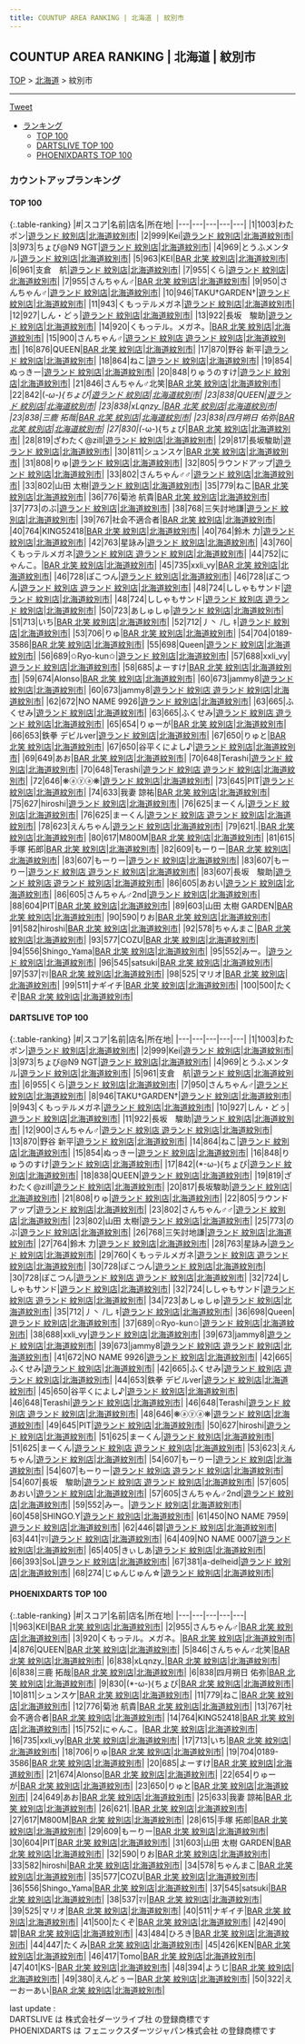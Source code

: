 ```yaml
---
title: COUNTUP AREA RANKING | 北海道 | 紋別市
---
```

## COUNTUP AREA RANKING | 北海道 | 紋別市

[TOP](/darts/rank/) > [北海道](/darts/rank/北海道/) > 紋別市

___

<a href="https://twitter.com/share?ref_src=twsrc%5Etfw" data-text="COUNTUP AREA RANKING | 北海道紋別市" class="twitter-share-button" data-hashtags="DARTSLIVE,PHOENIXDARTS,darts,ダーツ" data-show-count="false">Tweet</a>

* [ランキング](#カウントアップランキング)
    * [TOP 100](#top-100)
    * [DARTSLIVE TOP 100](#dartslive-top-100)
    * [PHOENIXDARTS TOP 100](#phoenixdarts-top-100)

### カウントアップランキング

#### TOP 100



{:.table-ranking}
|#|スコア|名前|店名|所在地|
|---|---|---|---|---|
|1|1003|<span class="rank-name-dl">わたポン</span>|<a href="https://search.dartslive.com/jp/shop/92d159ed4fcef01a0d9b047a20a7ba1e">遊ランド 紋別店</a>|<a href="/darts/rank/北海道/紋別市">北海道紋別市</a>|
|2|999|<span class="rank-name-dl">Kei</span>|<a href="https://search.dartslive.com/jp/shop/92d159ed4fcef01a0d9b047a20a7ba1e">遊ランド 紋別店</a>|<a href="/darts/rank/北海道/紋別市">北海道紋別市</a>|
|3|973|<span class="rank-name-dl">ちょび@N9 NGT</span>|<a href="https://search.dartslive.com/jp/shop/92d159ed4fcef01a0d9b047a20a7ba1e">遊ランド 紋別店</a>|<a href="/darts/rank/北海道/紋別市">北海道紋別市</a>|
|4|969|<span class="rank-name-dl">とうふメンタル</span>|<a href="https://search.dartslive.com/jp/shop/92d159ed4fcef01a0d9b047a20a7ba1e">遊ランド 紋別店</a>|<a href="/darts/rank/北海道/紋別市">北海道紋別市</a>|
|5|963|<span class="rank-name-pd">KEI</span>|<a href="https://vs.phoenixdarts.com/jp/shop/shopDetailInfo/s_89933?s_seq=89933">BAR 北笑 紋別店</a>|<a href="/darts/rank/北海道/紋別市">北海道紋別市</a>|
|6|961|<span class="rank-name-dl">支倉　航</span>|<a href="https://search.dartslive.com/jp/shop/92d159ed4fcef01a0d9b047a20a7ba1e">遊ランド 紋別店</a>|<a href="/darts/rank/北海道/紋別市">北海道紋別市</a>|
|7|955|<span class="rank-name-dl">くら</span>|<a href="https://search.dartslive.com/jp/shop/92d159ed4fcef01a0d9b047a20a7ba1e">遊ランド 紋別店</a>|<a href="/darts/rank/北海道/紋別市">北海道紋別市</a>|
|7|955|<span class="rank-name-pd">さんちゃん♂</span>|<a href="https://vs.phoenixdarts.com/jp/shop/shopDetailInfo/s_89933?s_seq=89933">BAR 北笑 紋別店</a>|<a href="/darts/rank/北海道/紋別市">北海道紋別市</a>|
|9|950|<span class="rank-name-dl">さんちゃん♂</span>|<a href="https://search.dartslive.com/jp/shop/92d159ed4fcef01a0d9b047a20a7ba1e">遊ランド 紋別店</a>|<a href="/darts/rank/北海道/紋別市">北海道紋別市</a>|
|10|946|<span class="rank-name-dl">TAKU†GARDEN†</span>|<a href="https://search.dartslive.com/jp/shop/92d159ed4fcef01a0d9b047a20a7ba1e">遊ランド 紋別店</a>|<a href="/darts/rank/北海道/紋別市">北海道紋別市</a>|
|11|943|<span class="rank-name-dl">くもっテルメガネ</span>|<a href="https://search.dartslive.com/jp/shop/92d159ed4fcef01a0d9b047a20a7ba1e">遊ランド 紋別店</a>|<a href="/darts/rank/北海道/紋別市">北海道紋別市</a>|
|12|927|<span class="rank-name-dl">しん・どぅ</span>|<a href="https://search.dartslive.com/jp/shop/92d159ed4fcef01a0d9b047a20a7ba1e">遊ランド 紋別店</a>|<a href="/darts/rank/北海道/紋別市">北海道紋別市</a>|
|13|922|<span class="rank-name-dl">長坂　駿助</span>|<a href="https://search.dartslive.com/jp/shop/92d159ed4fcef01a0d9b047a20a7ba1e">遊ランド 紋別店</a>|<a href="/darts/rank/北海道/紋別市">北海道紋別市</a>|
|14|920|<span class="rank-name-pd">くもっテル。メガネ。</span>|<a href="https://vs.phoenixdarts.com/jp/shop/shopDetailInfo/s_89933?s_seq=89933">BAR 北笑 紋別店</a>|<a href="/darts/rank/北海道/紋別市">北海道紋別市</a>|
|15|900|<span class="rank-name-dl">さんちゃん♂</span>|<a href="https://search.dartslive.com/jp/shop/92d159ed4fcef01a0d9b047a20a7ba1e">遊ランド 紋別店 遊ランド 紋別店</a>|<a href="/darts/rank/北海道/紋別市">北海道紋別市</a>|
|16|876|<span class="rank-name-pd">QUEEN</span>|<a href="https://vs.phoenixdarts.com/jp/shop/shopDetailInfo/s_89933?s_seq=89933">BAR 北笑 紋別店</a>|<a href="/darts/rank/北海道/紋別市">北海道紋別市</a>|
|17|870|<span class="rank-name-dl">野谷 新平</span>|<a href="https://search.dartslive.com/jp/shop/92d159ed4fcef01a0d9b047a20a7ba1e">遊ランド 紋別店</a>|<a href="/darts/rank/北海道/紋別市">北海道紋別市</a>|
|18|864|<span class="rank-name-dl">ねこ</span>|<a href="https://search.dartslive.com/jp/shop/92d159ed4fcef01a0d9b047a20a7ba1e">遊ランド 紋別店</a>|<a href="/darts/rank/北海道/紋別市">北海道紋別市</a>|
|19|854|<span class="rank-name-dl">ぬっきー</span>|<a href="https://search.dartslive.com/jp/shop/92d159ed4fcef01a0d9b047a20a7ba1e">遊ランド 紋別店</a>|<a href="/darts/rank/北海道/紋別市">北海道紋別市</a>|
|20|848|<span class="rank-name-dl">りゅうのすけ</span>|<a href="https://search.dartslive.com/jp/shop/92d159ed4fcef01a0d9b047a20a7ba1e">遊ランド 紋別店</a>|<a href="/darts/rank/北海道/紋別市">北海道紋別市</a>|
|21|846|<span class="rank-name-pd">さんちゃん♂北笑</span>|<a href="https://vs.phoenixdarts.com/jp/shop/shopDetailInfo/s_89933?s_seq=89933">BAR 北笑 紋別店</a>|<a href="/darts/rank/北海道/紋別市">北海道紋別市</a>|
|22|842|<span class="rank-name-dl">(*-ω-){ちょび</span>|<a href="https://search.dartslive.com/jp/shop/92d159ed4fcef01a0d9b047a20a7ba1e">遊ランド 紋別店</a>|<a href="/darts/rank/北海道/紋別市">北海道紋別市</a>|
|23|838|<span class="rank-name-dl">QUEEN</span>|<a href="https://search.dartslive.com/jp/shop/92d159ed4fcef01a0d9b047a20a7ba1e">遊ランド 紋別店</a>|<a href="/darts/rank/北海道/紋別市">北海道紋別市</a>|
|23|838|<span class="rank-name-pd">xLqnzy_</span>|<a href="https://vs.phoenixdarts.com/jp/shop/shopDetailInfo/s_89933?s_seq=89933">BAR 北笑 紋別店</a>|<a href="/darts/rank/北海道/紋別市">北海道紋別市</a>|
|23|838|<span class="rank-name-pd"><span class="pro-icon-pd"></span>三鹿 拓哉</span>|<a href="https://vs.phoenixdarts.com/jp/shop/shopDetailInfo/s_89933?s_seq=89933">BAR 北笑 紋別店</a>|<a href="/darts/rank/北海道/紋別市">北海道紋別市</a>|
|23|838|<span class="rank-name-pd">四月朔日 佑弥</span>|<a href="https://vs.phoenixdarts.com/jp/shop/shopDetailInfo/s_89933?s_seq=89933">BAR 北笑 紋別店</a>|<a href="/darts/rank/北海道/紋別市">北海道紋別市</a>|
|27|830|<span class="rank-name-pd">(*-ω-){ちょび</span>|<a href="https://vs.phoenixdarts.com/jp/shop/shopDetailInfo/s_89933?s_seq=89933">BAR 北笑 紋別店</a>|<a href="/darts/rank/北海道/紋別市">北海道紋別市</a>|
|28|819|<span class="rank-name-dl">ざわたく@zill</span>|<a href="https://search.dartslive.com/jp/shop/92d159ed4fcef01a0d9b047a20a7ba1e">遊ランド 紋別店</a>|<a href="/darts/rank/北海道/紋別市">北海道紋別市</a>|
|29|817|<span class="rank-name-dl">長坂駿助</span>|<a href="https://search.dartslive.com/jp/shop/92d159ed4fcef01a0d9b047a20a7ba1e">遊ランド 紋別店</a>|<a href="/darts/rank/北海道/紋別市">北海道紋別市</a>|
|30|811|<span class="rank-name-pd">シュンスケ</span>|<a href="https://vs.phoenixdarts.com/jp/shop/shopDetailInfo/s_89933?s_seq=89933">BAR 北笑 紋別店</a>|<a href="/darts/rank/北海道/紋別市">北海道紋別市</a>|
|31|808|<span class="rank-name-dl">りゅ</span>|<a href="https://search.dartslive.com/jp/shop/92d159ed4fcef01a0d9b047a20a7ba1e">遊ランド 紋別店</a>|<a href="/darts/rank/北海道/紋別市">北海道紋別市</a>|
|32|805|<span class="rank-name-dl">ラウンドアップ</span>|<a href="https://search.dartslive.com/jp/shop/92d159ed4fcef01a0d9b047a20a7ba1e">遊ランド 紋別店</a>|<a href="/darts/rank/北海道/紋別市">北海道紋別市</a>|
|33|802|<span class="rank-name-dl">さんちゃん♂♂</span>|<a href="https://search.dartslive.com/jp/shop/92d159ed4fcef01a0d9b047a20a7ba1e">遊ランド 紋別店</a>|<a href="/darts/rank/北海道/紋別市">北海道紋別市</a>|
|33|802|<span class="rank-name-dl">山田 太樹</span>|<a href="https://search.dartslive.com/jp/shop/92d159ed4fcef01a0d9b047a20a7ba1e">遊ランド 紋別店</a>|<a href="/darts/rank/北海道/紋別市">北海道紋別市</a>|
|35|779|<span class="rank-name-pd">ねこ</span>|<a href="https://vs.phoenixdarts.com/jp/shop/shopDetailInfo/s_89933?s_seq=89933">BAR 北笑 紋別店</a>|<a href="/darts/rank/北海道/紋別市">北海道紋別市</a>|
|36|776|<span class="rank-name-pd">菊池 航貴</span>|<a href="https://vs.phoenixdarts.com/jp/shop/shopDetailInfo/s_89933?s_seq=89933">BAR 北笑 紋別店</a>|<a href="/darts/rank/北海道/紋別市">北海道紋別市</a>|
|37|773|<span class="rank-name-dl">のぶ</span>|<a href="https://search.dartslive.com/jp/shop/92d159ed4fcef01a0d9b047a20a7ba1e">遊ランド 紋別店</a>|<a href="/darts/rank/北海道/紋別市">北海道紋別市</a>|
|38|768|<span class="rank-name-dl">三矢討地謙</span>|<a href="https://search.dartslive.com/jp/shop/92d159ed4fcef01a0d9b047a20a7ba1e">遊ランド 紋別店</a>|<a href="/darts/rank/北海道/紋別市">北海道紋別市</a>|
|39|767|<span class="rank-name-pd">社会不適合者</span>|<a href="https://vs.phoenixdarts.com/jp/shop/shopDetailInfo/s_89933?s_seq=89933">BAR 北笑 紋別店</a>|<a href="/darts/rank/北海道/紋別市">北海道紋別市</a>|
|40|764|<span class="rank-name-pd">KING52418</span>|<a href="https://vs.phoenixdarts.com/jp/shop/shopDetailInfo/s_89933?s_seq=89933">BAR 北笑 紋別店</a>|<a href="/darts/rank/北海道/紋別市">北海道紋別市</a>|
|40|764|<span class="rank-name-dl">鈴木 力</span>|<a href="https://search.dartslive.com/jp/shop/92d159ed4fcef01a0d9b047a20a7ba1e">遊ランド 紋別店</a>|<a href="/darts/rank/北海道/紋別市">北海道紋別市</a>|
|42|763|<span class="rank-name-dl">星詠み</span>|<a href="https://search.dartslive.com/jp/shop/92d159ed4fcef01a0d9b047a20a7ba1e">遊ランド 紋別店</a>|<a href="/darts/rank/北海道/紋別市">北海道紋別市</a>|
|43|760|<span class="rank-name-dl">くもっテルメガネ</span>|<a href="https://search.dartslive.com/jp/shop/92d159ed4fcef01a0d9b047a20a7ba1e">遊ランド 紋別店 遊ランド 紋別店</a>|<a href="/darts/rank/北海道/紋別市">北海道紋別市</a>|
|44|752|<span class="rank-name-pd">にゃんこ。</span>|<a href="https://vs.phoenixdarts.com/jp/shop/shopDetailInfo/s_89933?s_seq=89933">BAR 北笑 紋別店</a>|<a href="/darts/rank/北海道/紋別市">北海道紋別市</a>|
|45|735|<span class="rank-name-pd">xxli_vy</span>|<a href="https://vs.phoenixdarts.com/jp/shop/shopDetailInfo/s_89933?s_seq=89933">BAR 北笑 紋別店</a>|<a href="/darts/rank/北海道/紋別市">北海道紋別市</a>|
|46|728|<span class="rank-name-dl">ぽこつん</span>|<a href="https://search.dartslive.com/jp/shop/92d159ed4fcef01a0d9b047a20a7ba1e">遊ランド 紋別店</a>|<a href="/darts/rank/北海道/紋別市">北海道紋別市</a>|
|46|728|<span class="rank-name-dl">ぽこつん</span>|<a href="https://search.dartslive.com/jp/shop/92d159ed4fcef01a0d9b047a20a7ba1e">遊ランド 紋別店 遊ランド 紋別店</a>|<a href="/darts/rank/北海道/紋別市">北海道紋別市</a>|
|48|724|<span class="rank-name-dl">ししゃもサンド</span>|<a href="https://search.dartslive.com/jp/shop/92d159ed4fcef01a0d9b047a20a7ba1e">遊ランド 紋別店</a>|<a href="/darts/rank/北海道/紋別市">北海道紋別市</a>|
|48|724|<span class="rank-name-dl">ししゃもサンド</span>|<a href="https://search.dartslive.com/jp/shop/92d159ed4fcef01a0d9b047a20a7ba1e">遊ランド 紋別店 遊ランド 紋別店</a>|<a href="/darts/rank/北海道/紋別市">北海道紋別市</a>|
|50|723|<span class="rank-name-dl">あしゅしゅ</span>|<a href="https://search.dartslive.com/jp/shop/92d159ed4fcef01a0d9b047a20a7ba1e">遊ランド 紋別店</a>|<a href="/darts/rank/北海道/紋別市">北海道紋別市</a>|
|51|713|<span class="rank-name-pd">いち</span>|<a href="https://vs.phoenixdarts.com/jp/shop/shopDetailInfo/s_89933?s_seq=89933">BAR 北笑 紋別店</a>|<a href="/darts/rank/北海道/紋別市">北海道紋別市</a>|
|52|712|<span class="rank-name-dl">丿丶 /乚 ｷ</span>|<a href="https://search.dartslive.com/jp/shop/92d159ed4fcef01a0d9b047a20a7ba1e">遊ランド 紋別店</a>|<a href="/darts/rank/北海道/紋別市">北海道紋別市</a>|
|53|706|<span class="rank-name-pd">りゅ</span>|<a href="https://vs.phoenixdarts.com/jp/shop/shopDetailInfo/s_89933?s_seq=89933">BAR 北笑 紋別店</a>|<a href="/darts/rank/北海道/紋別市">北海道紋別市</a>|
|54|704|<span class="rank-name-pd">0189-3586</span>|<a href="https://vs.phoenixdarts.com/jp/shop/shopDetailInfo/s_89933?s_seq=89933">BAR 北笑 紋別店</a>|<a href="/darts/rank/北海道/紋別市">北海道紋別市</a>|
|55|698|<span class="rank-name-dl">Queen</span>|<a href="https://search.dartslive.com/jp/shop/92d159ed4fcef01a0d9b047a20a7ba1e">遊ランド 紋別店</a>|<a href="/darts/rank/北海道/紋別市">北海道紋別市</a>|
|56|689|<span class="rank-name-dl">✩Ryo-kun✩</span>|<a href="https://search.dartslive.com/jp/shop/92d159ed4fcef01a0d9b047a20a7ba1e">遊ランド 紋別店</a>|<a href="/darts/rank/北海道/紋別市">北海道紋別市</a>|
|57|688|<span class="rank-name-dl">xxli_vy</span>|<a href="https://search.dartslive.com/jp/shop/92d159ed4fcef01a0d9b047a20a7ba1e">遊ランド 紋別店</a>|<a href="/darts/rank/北海道/紋別市">北海道紋別市</a>|
|58|685|<span class="rank-name-pd">よーすけ</span>|<a href="https://vs.phoenixdarts.com/jp/shop/shopDetailInfo/s_89933?s_seq=89933">BAR 北笑 紋別店</a>|<a href="/darts/rank/北海道/紋別市">北海道紋別市</a>|
|59|674|<span class="rank-name-pd">Alonso</span>|<a href="https://vs.phoenixdarts.com/jp/shop/shopDetailInfo/s_89933?s_seq=89933">BAR 北笑 紋別店</a>|<a href="/darts/rank/北海道/紋別市">北海道紋別市</a>|
|60|673|<span class="rank-name-dl">jammy8</span>|<a href="https://search.dartslive.com/jp/shop/92d159ed4fcef01a0d9b047a20a7ba1e">遊ランド 紋別店</a>|<a href="/darts/rank/北海道/紋別市">北海道紋別市</a>|
|60|673|<span class="rank-name-dl">jammy8</span>|<a href="https://search.dartslive.com/jp/shop/92d159ed4fcef01a0d9b047a20a7ba1e">遊ランド 紋別店 遊ランド 紋別店</a>|<a href="/darts/rank/北海道/紋別市">北海道紋別市</a>|
|62|672|<span class="rank-name-dl">NO NAME 9926</span>|<a href="https://search.dartslive.com/jp/shop/92d159ed4fcef01a0d9b047a20a7ba1e">遊ランド 紋別店</a>|<a href="/darts/rank/北海道/紋別市">北海道紋別市</a>|
|63|665|<span class="rank-name-dl">ふくせみ</span>|<a href="https://search.dartslive.com/jp/shop/92d159ed4fcef01a0d9b047a20a7ba1e">遊ランド 紋別店</a>|<a href="/darts/rank/北海道/紋別市">北海道紋別市</a>|
|63|665|<span class="rank-name-dl">ふくせみ</span>|<a href="https://search.dartslive.com/jp/shop/92d159ed4fcef01a0d9b047a20a7ba1e">遊ランド 紋別店 遊ランド 紋別店</a>|<a href="/darts/rank/北海道/紋別市">北海道紋別市</a>|
|65|654|<span class="rank-name-pd">りゅーが</span>|<a href="https://vs.phoenixdarts.com/jp/shop/shopDetailInfo/s_89933?s_seq=89933">BAR 北笑 紋別店</a>|<a href="/darts/rank/北海道/紋別市">北海道紋別市</a>|
|66|653|<span class="rank-name-dl">鉄拳 デビルver</span>|<a href="https://search.dartslive.com/jp/shop/92d159ed4fcef01a0d9b047a20a7ba1e">遊ランド 紋別店</a>|<a href="/darts/rank/北海道/紋別市">北海道紋別市</a>|
|67|650|<span class="rank-name-pd">りゅと</span>|<a href="https://vs.phoenixdarts.com/jp/shop/shopDetailInfo/s_89933?s_seq=89933">BAR 北笑 紋別店</a>|<a href="/darts/rank/北海道/紋別市">北海道紋別市</a>|
|67|650|<span class="rank-name-dl">谷平くによし♪</span>|<a href="https://search.dartslive.com/jp/shop/92d159ed4fcef01a0d9b047a20a7ba1e">遊ランド 紋別店</a>|<a href="/darts/rank/北海道/紋別市">北海道紋別市</a>|
|69|649|<span class="rank-name-pd">あお</span>|<a href="https://vs.phoenixdarts.com/jp/shop/shopDetailInfo/s_89933?s_seq=89933">BAR 北笑 紋別店</a>|<a href="/darts/rank/北海道/紋別市">北海道紋別市</a>|
|70|648|<span class="rank-name-dl">Terashi</span>|<a href="https://search.dartslive.com/jp/shop/92d159ed4fcef01a0d9b047a20a7ba1e">遊ランド 紋別店</a>|<a href="/darts/rank/北海道/紋別市">北海道紋別市</a>|
|70|648|<span class="rank-name-dl">Terashi</span>|<a href="https://search.dartslive.com/jp/shop/92d159ed4fcef01a0d9b047a20a7ba1e">遊ランド 紋別店 遊ランド 紋別店</a>|<a href="/darts/rank/北海道/紋別市">北海道紋別市</a>|
|72|646|<span class="rank-name-dl">❋ⓐⓨⓐ❋</span>|<a href="https://search.dartslive.com/jp/shop/92d159ed4fcef01a0d9b047a20a7ba1e">遊ランド 紋別店</a>|<a href="/darts/rank/北海道/紋別市">北海道紋別市</a>|
|73|645|<span class="rank-name-dl">PIT</span>|<a href="https://search.dartslive.com/jp/shop/92d159ed4fcef01a0d9b047a20a7ba1e">遊ランド 紋別店</a>|<a href="/darts/rank/北海道/紋別市">北海道紋別市</a>|
|74|633|<span class="rank-name-pd">我妻 諒祐</span>|<a href="https://vs.phoenixdarts.com/jp/shop/shopDetailInfo/s_89933?s_seq=89933">BAR 北笑 紋別店</a>|<a href="/darts/rank/北海道/紋別市">北海道紋別市</a>|
|75|627|<span class="rank-name-dl">hiroshi</span>|<a href="https://search.dartslive.com/jp/shop/92d159ed4fcef01a0d9b047a20a7ba1e">遊ランド 紋別店</a>|<a href="/darts/rank/北海道/紋別市">北海道紋別市</a>|
|76|625|<span class="rank-name-dl">まーくん</span>|<a href="https://search.dartslive.com/jp/shop/92d159ed4fcef01a0d9b047a20a7ba1e">遊ランド 紋別店</a>|<a href="/darts/rank/北海道/紋別市">北海道紋別市</a>|
|76|625|<span class="rank-name-dl">まーくん</span>|<a href="https://search.dartslive.com/jp/shop/92d159ed4fcef01a0d9b047a20a7ba1e">遊ランド 紋別店 遊ランド 紋別店</a>|<a href="/darts/rank/北海道/紋別市">北海道紋別市</a>|
|78|623|<span class="rank-name-dl">えんちゃん</span>|<a href="https://search.dartslive.com/jp/shop/92d159ed4fcef01a0d9b047a20a7ba1e">遊ランド 紋別店</a>|<a href="/darts/rank/北海道/紋別市">北海道紋別市</a>|
|79|621|<span class="rank-name-pd">.</span>|<a href="https://vs.phoenixdarts.com/jp/shop/shopDetailInfo/s_89933?s_seq=89933">BAR 北笑 紋別店</a>|<a href="/darts/rank/北海道/紋別市">北海道紋別市</a>|
|80|617|<span class="rank-name-pd">M800M</span>|<a href="https://vs.phoenixdarts.com/jp/shop/shopDetailInfo/s_89933?s_seq=89933">BAR 北笑 紋別店</a>|<a href="/darts/rank/北海道/紋別市">北海道紋別市</a>|
|81|615|<span class="rank-name-pd">手塚 拓郎</span>|<a href="https://vs.phoenixdarts.com/jp/shop/shopDetailInfo/s_89933?s_seq=89933">BAR 北笑 紋別店</a>|<a href="/darts/rank/北海道/紋別市">北海道紋別市</a>|
|82|609|<span class="rank-name-pd">もーりー</span>|<a href="https://vs.phoenixdarts.com/jp/shop/shopDetailInfo/s_89933?s_seq=89933">BAR 北笑 紋別店</a>|<a href="/darts/rank/北海道/紋別市">北海道紋別市</a>|
|83|607|<span class="rank-name-dl">もーりー</span>|<a href="https://search.dartslive.com/jp/shop/92d159ed4fcef01a0d9b047a20a7ba1e">遊ランド 紋別店</a>|<a href="/darts/rank/北海道/紋別市">北海道紋別市</a>|
|83|607|<span class="rank-name-dl">もーりー</span>|<a href="https://search.dartslive.com/jp/shop/92d159ed4fcef01a0d9b047a20a7ba1e">遊ランド 紋別店 遊ランド 紋別店</a>|<a href="/darts/rank/北海道/紋別市">北海道紋別市</a>|
|83|607|<span class="rank-name-dl">長坂　駿助</span>|<a href="https://search.dartslive.com/jp/shop/92d159ed4fcef01a0d9b047a20a7ba1e">遊ランド 紋別店 遊ランド 紋別店</a>|<a href="/darts/rank/北海道/紋別市">北海道紋別市</a>|
|86|605|<span class="rank-name-dl">あおい</span>|<a href="https://search.dartslive.com/jp/shop/92d159ed4fcef01a0d9b047a20a7ba1e">遊ランド 紋別店</a>|<a href="/darts/rank/北海道/紋別市">北海道紋別市</a>|
|86|605|<span class="rank-name-dl">さんちゃん♂2nd</span>|<a href="https://search.dartslive.com/jp/shop/92d159ed4fcef01a0d9b047a20a7ba1e">遊ランド 紋別店</a>|<a href="/darts/rank/北海道/紋別市">北海道紋別市</a>|
|88|604|<span class="rank-name-pd">PIT</span>|<a href="https://vs.phoenixdarts.com/jp/shop/shopDetailInfo/s_89933?s_seq=89933">BAR 北笑 紋別店</a>|<a href="/darts/rank/北海道/紋別市">北海道紋別市</a>|
|89|603|<span class="rank-name-pd">山田 太樹 GARDEN</span>|<a href="https://vs.phoenixdarts.com/jp/shop/shopDetailInfo/s_89933?s_seq=89933">BAR 北笑 紋別店</a>|<a href="/darts/rank/北海道/紋別市">北海道紋別市</a>|
|90|590|<span class="rank-name-pd">りお</span>|<a href="https://vs.phoenixdarts.com/jp/shop/shopDetailInfo/s_89933?s_seq=89933">BAR 北笑 紋別店</a>|<a href="/darts/rank/北海道/紋別市">北海道紋別市</a>|
|91|582|<span class="rank-name-pd">hiroshi</span>|<a href="https://vs.phoenixdarts.com/jp/shop/shopDetailInfo/s_89933?s_seq=89933">BAR 北笑 紋別店</a>|<a href="/darts/rank/北海道/紋別市">北海道紋別市</a>|
|92|578|<span class="rank-name-pd">ちゃんまこ</span>|<a href="https://vs.phoenixdarts.com/jp/shop/shopDetailInfo/s_89933?s_seq=89933">BAR 北笑 紋別店</a>|<a href="/darts/rank/北海道/紋別市">北海道紋別市</a>|
|93|577|<span class="rank-name-pd">COZU</span>|<a href="https://vs.phoenixdarts.com/jp/shop/shopDetailInfo/s_89933?s_seq=89933">BAR 北笑 紋別店</a>|<a href="/darts/rank/北海道/紋別市">北海道紋別市</a>|
|94|556|<span class="rank-name-pd">Shingo_Yama</span>|<a href="https://vs.phoenixdarts.com/jp/shop/shopDetailInfo/s_89933?s_seq=89933">BAR 北笑 紋別店</a>|<a href="/darts/rank/北海道/紋別市">北海道紋別市</a>|
|95|552|<span class="rank-name-dl">みー。</span>|<a href="https://search.dartslive.com/jp/shop/92d159ed4fcef01a0d9b047a20a7ba1e">遊ランド 紋別店</a>|<a href="/darts/rank/北海道/紋別市">北海道紋別市</a>|
|96|545|<span class="rank-name-pd">satsuki</span>|<a href="https://vs.phoenixdarts.com/jp/shop/shopDetailInfo/s_89933?s_seq=89933">BAR 北笑 紋別店</a>|<a href="/darts/rank/北海道/紋別市">北海道紋別市</a>|
|97|537|<span class="rank-name-pd">ﾏﾘ</span>|<a href="https://vs.phoenixdarts.com/jp/shop/shopDetailInfo/s_89933?s_seq=89933">BAR 北笑 紋別店</a>|<a href="/darts/rank/北海道/紋別市">北海道紋別市</a>|
|98|525|<span class="rank-name-pd">マリオ</span>|<a href="https://vs.phoenixdarts.com/jp/shop/shopDetailInfo/s_89933?s_seq=89933">BAR 北笑 紋別店</a>|<a href="/darts/rank/北海道/紋別市">北海道紋別市</a>|
|99|511|<span class="rank-name-pd">ナギイチ</span>|<a href="https://vs.phoenixdarts.com/jp/shop/shopDetailInfo/s_89933?s_seq=89933">BAR 北笑 紋別店</a>|<a href="/darts/rank/北海道/紋別市">北海道紋別市</a>|
|100|500|<span class="rank-name-pd">たくぞ</span>|<a href="https://vs.phoenixdarts.com/jp/shop/shopDetailInfo/s_89933?s_seq=89933">BAR 北笑 紋別店</a>|<a href="/darts/rank/北海道/紋別市">北海道紋別市</a>|


#### DARTSLIVE TOP 100



{:.table-ranking}
|#|スコア|名前|店名|所在地|
|---|---|---|---|---|
|1|1003|<span class="rank-name-dl">わたポン</span>|<a href="https://search.dartslive.com/jp/shop/92d159ed4fcef01a0d9b047a20a7ba1e">遊ランド 紋別店</a>|<a href="/darts/rank/北海道/紋別市">北海道紋別市</a>|
|2|999|<span class="rank-name-dl">Kei</span>|<a href="https://search.dartslive.com/jp/shop/92d159ed4fcef01a0d9b047a20a7ba1e">遊ランド 紋別店</a>|<a href="/darts/rank/北海道/紋別市">北海道紋別市</a>|
|3|973|<span class="rank-name-dl">ちょび@N9 NGT</span>|<a href="https://search.dartslive.com/jp/shop/92d159ed4fcef01a0d9b047a20a7ba1e">遊ランド 紋別店</a>|<a href="/darts/rank/北海道/紋別市">北海道紋別市</a>|
|4|969|<span class="rank-name-dl">とうふメンタル</span>|<a href="https://search.dartslive.com/jp/shop/92d159ed4fcef01a0d9b047a20a7ba1e">遊ランド 紋別店</a>|<a href="/darts/rank/北海道/紋別市">北海道紋別市</a>|
|5|961|<span class="rank-name-dl">支倉　航</span>|<a href="https://search.dartslive.com/jp/shop/92d159ed4fcef01a0d9b047a20a7ba1e">遊ランド 紋別店</a>|<a href="/darts/rank/北海道/紋別市">北海道紋別市</a>|
|6|955|<span class="rank-name-dl">くら</span>|<a href="https://search.dartslive.com/jp/shop/92d159ed4fcef01a0d9b047a20a7ba1e">遊ランド 紋別店</a>|<a href="/darts/rank/北海道/紋別市">北海道紋別市</a>|
|7|950|<span class="rank-name-dl">さんちゃん♂</span>|<a href="https://search.dartslive.com/jp/shop/92d159ed4fcef01a0d9b047a20a7ba1e">遊ランド 紋別店</a>|<a href="/darts/rank/北海道/紋別市">北海道紋別市</a>|
|8|946|<span class="rank-name-dl">TAKU†GARDEN†</span>|<a href="https://search.dartslive.com/jp/shop/92d159ed4fcef01a0d9b047a20a7ba1e">遊ランド 紋別店</a>|<a href="/darts/rank/北海道/紋別市">北海道紋別市</a>|
|9|943|<span class="rank-name-dl">くもっテルメガネ</span>|<a href="https://search.dartslive.com/jp/shop/92d159ed4fcef01a0d9b047a20a7ba1e">遊ランド 紋別店</a>|<a href="/darts/rank/北海道/紋別市">北海道紋別市</a>|
|10|927|<span class="rank-name-dl">しん・どぅ</span>|<a href="https://search.dartslive.com/jp/shop/92d159ed4fcef01a0d9b047a20a7ba1e">遊ランド 紋別店</a>|<a href="/darts/rank/北海道/紋別市">北海道紋別市</a>|
|11|922|<span class="rank-name-dl">長坂　駿助</span>|<a href="https://search.dartslive.com/jp/shop/92d159ed4fcef01a0d9b047a20a7ba1e">遊ランド 紋別店</a>|<a href="/darts/rank/北海道/紋別市">北海道紋別市</a>|
|12|900|<span class="rank-name-dl">さんちゃん♂</span>|<a href="https://search.dartslive.com/jp/shop/92d159ed4fcef01a0d9b047a20a7ba1e">遊ランド 紋別店 遊ランド 紋別店</a>|<a href="/darts/rank/北海道/紋別市">北海道紋別市</a>|
|13|870|<span class="rank-name-dl">野谷 新平</span>|<a href="https://search.dartslive.com/jp/shop/92d159ed4fcef01a0d9b047a20a7ba1e">遊ランド 紋別店</a>|<a href="/darts/rank/北海道/紋別市">北海道紋別市</a>|
|14|864|<span class="rank-name-dl">ねこ</span>|<a href="https://search.dartslive.com/jp/shop/92d159ed4fcef01a0d9b047a20a7ba1e">遊ランド 紋別店</a>|<a href="/darts/rank/北海道/紋別市">北海道紋別市</a>|
|15|854|<span class="rank-name-dl">ぬっきー</span>|<a href="https://search.dartslive.com/jp/shop/92d159ed4fcef01a0d9b047a20a7ba1e">遊ランド 紋別店</a>|<a href="/darts/rank/北海道/紋別市">北海道紋別市</a>|
|16|848|<span class="rank-name-dl">りゅうのすけ</span>|<a href="https://search.dartslive.com/jp/shop/92d159ed4fcef01a0d9b047a20a7ba1e">遊ランド 紋別店</a>|<a href="/darts/rank/北海道/紋別市">北海道紋別市</a>|
|17|842|<span class="rank-name-dl">(*-ω-){ちょび</span>|<a href="https://search.dartslive.com/jp/shop/92d159ed4fcef01a0d9b047a20a7ba1e">遊ランド 紋別店</a>|<a href="/darts/rank/北海道/紋別市">北海道紋別市</a>|
|18|838|<span class="rank-name-dl">QUEEN</span>|<a href="https://search.dartslive.com/jp/shop/92d159ed4fcef01a0d9b047a20a7ba1e">遊ランド 紋別店</a>|<a href="/darts/rank/北海道/紋別市">北海道紋別市</a>|
|19|819|<span class="rank-name-dl">ざわたく@zill</span>|<a href="https://search.dartslive.com/jp/shop/92d159ed4fcef01a0d9b047a20a7ba1e">遊ランド 紋別店</a>|<a href="/darts/rank/北海道/紋別市">北海道紋別市</a>|
|20|817|<span class="rank-name-dl">長坂駿助</span>|<a href="https://search.dartslive.com/jp/shop/92d159ed4fcef01a0d9b047a20a7ba1e">遊ランド 紋別店</a>|<a href="/darts/rank/北海道/紋別市">北海道紋別市</a>|
|21|808|<span class="rank-name-dl">りゅ</span>|<a href="https://search.dartslive.com/jp/shop/92d159ed4fcef01a0d9b047a20a7ba1e">遊ランド 紋別店</a>|<a href="/darts/rank/北海道/紋別市">北海道紋別市</a>|
|22|805|<span class="rank-name-dl">ラウンドアップ</span>|<a href="https://search.dartslive.com/jp/shop/92d159ed4fcef01a0d9b047a20a7ba1e">遊ランド 紋別店</a>|<a href="/darts/rank/北海道/紋別市">北海道紋別市</a>|
|23|802|<span class="rank-name-dl">さんちゃん♂♂</span>|<a href="https://search.dartslive.com/jp/shop/92d159ed4fcef01a0d9b047a20a7ba1e">遊ランド 紋別店</a>|<a href="/darts/rank/北海道/紋別市">北海道紋別市</a>|
|23|802|<span class="rank-name-dl">山田 太樹</span>|<a href="https://search.dartslive.com/jp/shop/92d159ed4fcef01a0d9b047a20a7ba1e">遊ランド 紋別店</a>|<a href="/darts/rank/北海道/紋別市">北海道紋別市</a>|
|25|773|<span class="rank-name-dl">のぶ</span>|<a href="https://search.dartslive.com/jp/shop/92d159ed4fcef01a0d9b047a20a7ba1e">遊ランド 紋別店</a>|<a href="/darts/rank/北海道/紋別市">北海道紋別市</a>|
|26|768|<span class="rank-name-dl">三矢討地謙</span>|<a href="https://search.dartslive.com/jp/shop/92d159ed4fcef01a0d9b047a20a7ba1e">遊ランド 紋別店</a>|<a href="/darts/rank/北海道/紋別市">北海道紋別市</a>|
|27|764|<span class="rank-name-dl">鈴木 力</span>|<a href="https://search.dartslive.com/jp/shop/92d159ed4fcef01a0d9b047a20a7ba1e">遊ランド 紋別店</a>|<a href="/darts/rank/北海道/紋別市">北海道紋別市</a>|
|28|763|<span class="rank-name-dl">星詠み</span>|<a href="https://search.dartslive.com/jp/shop/92d159ed4fcef01a0d9b047a20a7ba1e">遊ランド 紋別店</a>|<a href="/darts/rank/北海道/紋別市">北海道紋別市</a>|
|29|760|<span class="rank-name-dl">くもっテルメガネ</span>|<a href="https://search.dartslive.com/jp/shop/92d159ed4fcef01a0d9b047a20a7ba1e">遊ランド 紋別店 遊ランド 紋別店</a>|<a href="/darts/rank/北海道/紋別市">北海道紋別市</a>|
|30|728|<span class="rank-name-dl">ぽこつん</span>|<a href="https://search.dartslive.com/jp/shop/92d159ed4fcef01a0d9b047a20a7ba1e">遊ランド 紋別店</a>|<a href="/darts/rank/北海道/紋別市">北海道紋別市</a>|
|30|728|<span class="rank-name-dl">ぽこつん</span>|<a href="https://search.dartslive.com/jp/shop/92d159ed4fcef01a0d9b047a20a7ba1e">遊ランド 紋別店 遊ランド 紋別店</a>|<a href="/darts/rank/北海道/紋別市">北海道紋別市</a>|
|32|724|<span class="rank-name-dl">ししゃもサンド</span>|<a href="https://search.dartslive.com/jp/shop/92d159ed4fcef01a0d9b047a20a7ba1e">遊ランド 紋別店</a>|<a href="/darts/rank/北海道/紋別市">北海道紋別市</a>|
|32|724|<span class="rank-name-dl">ししゃもサンド</span>|<a href="https://search.dartslive.com/jp/shop/92d159ed4fcef01a0d9b047a20a7ba1e">遊ランド 紋別店 遊ランド 紋別店</a>|<a href="/darts/rank/北海道/紋別市">北海道紋別市</a>|
|34|723|<span class="rank-name-dl">あしゅしゅ</span>|<a href="https://search.dartslive.com/jp/shop/92d159ed4fcef01a0d9b047a20a7ba1e">遊ランド 紋別店</a>|<a href="/darts/rank/北海道/紋別市">北海道紋別市</a>|
|35|712|<span class="rank-name-dl">丿丶 /乚 ｷ</span>|<a href="https://search.dartslive.com/jp/shop/92d159ed4fcef01a0d9b047a20a7ba1e">遊ランド 紋別店</a>|<a href="/darts/rank/北海道/紋別市">北海道紋別市</a>|
|36|698|<span class="rank-name-dl">Queen</span>|<a href="https://search.dartslive.com/jp/shop/92d159ed4fcef01a0d9b047a20a7ba1e">遊ランド 紋別店</a>|<a href="/darts/rank/北海道/紋別市">北海道紋別市</a>|
|37|689|<span class="rank-name-dl">✩Ryo-kun✩</span>|<a href="https://search.dartslive.com/jp/shop/92d159ed4fcef01a0d9b047a20a7ba1e">遊ランド 紋別店</a>|<a href="/darts/rank/北海道/紋別市">北海道紋別市</a>|
|38|688|<span class="rank-name-dl">xxli_vy</span>|<a href="https://search.dartslive.com/jp/shop/92d159ed4fcef01a0d9b047a20a7ba1e">遊ランド 紋別店</a>|<a href="/darts/rank/北海道/紋別市">北海道紋別市</a>|
|39|673|<span class="rank-name-dl">jammy8</span>|<a href="https://search.dartslive.com/jp/shop/92d159ed4fcef01a0d9b047a20a7ba1e">遊ランド 紋別店</a>|<a href="/darts/rank/北海道/紋別市">北海道紋別市</a>|
|39|673|<span class="rank-name-dl">jammy8</span>|<a href="https://search.dartslive.com/jp/shop/92d159ed4fcef01a0d9b047a20a7ba1e">遊ランド 紋別店 遊ランド 紋別店</a>|<a href="/darts/rank/北海道/紋別市">北海道紋別市</a>|
|41|672|<span class="rank-name-dl">NO NAME 9926</span>|<a href="https://search.dartslive.com/jp/shop/92d159ed4fcef01a0d9b047a20a7ba1e">遊ランド 紋別店</a>|<a href="/darts/rank/北海道/紋別市">北海道紋別市</a>|
|42|665|<span class="rank-name-dl">ふくせみ</span>|<a href="https://search.dartslive.com/jp/shop/92d159ed4fcef01a0d9b047a20a7ba1e">遊ランド 紋別店</a>|<a href="/darts/rank/北海道/紋別市">北海道紋別市</a>|
|42|665|<span class="rank-name-dl">ふくせみ</span>|<a href="https://search.dartslive.com/jp/shop/92d159ed4fcef01a0d9b047a20a7ba1e">遊ランド 紋別店 遊ランド 紋別店</a>|<a href="/darts/rank/北海道/紋別市">北海道紋別市</a>|
|44|653|<span class="rank-name-dl">鉄拳 デビルver</span>|<a href="https://search.dartslive.com/jp/shop/92d159ed4fcef01a0d9b047a20a7ba1e">遊ランド 紋別店</a>|<a href="/darts/rank/北海道/紋別市">北海道紋別市</a>|
|45|650|<span class="rank-name-dl">谷平くによし♪</span>|<a href="https://search.dartslive.com/jp/shop/92d159ed4fcef01a0d9b047a20a7ba1e">遊ランド 紋別店</a>|<a href="/darts/rank/北海道/紋別市">北海道紋別市</a>|
|46|648|<span class="rank-name-dl">Terashi</span>|<a href="https://search.dartslive.com/jp/shop/92d159ed4fcef01a0d9b047a20a7ba1e">遊ランド 紋別店</a>|<a href="/darts/rank/北海道/紋別市">北海道紋別市</a>|
|46|648|<span class="rank-name-dl">Terashi</span>|<a href="https://search.dartslive.com/jp/shop/92d159ed4fcef01a0d9b047a20a7ba1e">遊ランド 紋別店 遊ランド 紋別店</a>|<a href="/darts/rank/北海道/紋別市">北海道紋別市</a>|
|48|646|<span class="rank-name-dl">❋ⓐⓨⓐ❋</span>|<a href="https://search.dartslive.com/jp/shop/92d159ed4fcef01a0d9b047a20a7ba1e">遊ランド 紋別店</a>|<a href="/darts/rank/北海道/紋別市">北海道紋別市</a>|
|49|645|<span class="rank-name-dl">PIT</span>|<a href="https://search.dartslive.com/jp/shop/92d159ed4fcef01a0d9b047a20a7ba1e">遊ランド 紋別店</a>|<a href="/darts/rank/北海道/紋別市">北海道紋別市</a>|
|50|627|<span class="rank-name-dl">hiroshi</span>|<a href="https://search.dartslive.com/jp/shop/92d159ed4fcef01a0d9b047a20a7ba1e">遊ランド 紋別店</a>|<a href="/darts/rank/北海道/紋別市">北海道紋別市</a>|
|51|625|<span class="rank-name-dl">まーくん</span>|<a href="https://search.dartslive.com/jp/shop/92d159ed4fcef01a0d9b047a20a7ba1e">遊ランド 紋別店</a>|<a href="/darts/rank/北海道/紋別市">北海道紋別市</a>|
|51|625|<span class="rank-name-dl">まーくん</span>|<a href="https://search.dartslive.com/jp/shop/92d159ed4fcef01a0d9b047a20a7ba1e">遊ランド 紋別店 遊ランド 紋別店</a>|<a href="/darts/rank/北海道/紋別市">北海道紋別市</a>|
|53|623|<span class="rank-name-dl">えんちゃん</span>|<a href="https://search.dartslive.com/jp/shop/92d159ed4fcef01a0d9b047a20a7ba1e">遊ランド 紋別店</a>|<a href="/darts/rank/北海道/紋別市">北海道紋別市</a>|
|54|607|<span class="rank-name-dl">もーりー</span>|<a href="https://search.dartslive.com/jp/shop/92d159ed4fcef01a0d9b047a20a7ba1e">遊ランド 紋別店</a>|<a href="/darts/rank/北海道/紋別市">北海道紋別市</a>|
|54|607|<span class="rank-name-dl">もーりー</span>|<a href="https://search.dartslive.com/jp/shop/92d159ed4fcef01a0d9b047a20a7ba1e">遊ランド 紋別店 遊ランド 紋別店</a>|<a href="/darts/rank/北海道/紋別市">北海道紋別市</a>|
|54|607|<span class="rank-name-dl">長坂　駿助</span>|<a href="https://search.dartslive.com/jp/shop/92d159ed4fcef01a0d9b047a20a7ba1e">遊ランド 紋別店 遊ランド 紋別店</a>|<a href="/darts/rank/北海道/紋別市">北海道紋別市</a>|
|57|605|<span class="rank-name-dl">あおい</span>|<a href="https://search.dartslive.com/jp/shop/92d159ed4fcef01a0d9b047a20a7ba1e">遊ランド 紋別店</a>|<a href="/darts/rank/北海道/紋別市">北海道紋別市</a>|
|57|605|<span class="rank-name-dl">さんちゃん♂2nd</span>|<a href="https://search.dartslive.com/jp/shop/92d159ed4fcef01a0d9b047a20a7ba1e">遊ランド 紋別店</a>|<a href="/darts/rank/北海道/紋別市">北海道紋別市</a>|
|59|552|<span class="rank-name-dl">みー。</span>|<a href="https://search.dartslive.com/jp/shop/92d159ed4fcef01a0d9b047a20a7ba1e">遊ランド 紋別店</a>|<a href="/darts/rank/北海道/紋別市">北海道紋別市</a>|
|60|458|<span class="rank-name-dl">SHINGO.Y</span>|<a href="https://search.dartslive.com/jp/shop/92d159ed4fcef01a0d9b047a20a7ba1e">遊ランド 紋別店</a>|<a href="/darts/rank/北海道/紋別市">北海道紋別市</a>|
|61|450|<span class="rank-name-dl">NO NAME 7959</span>|<a href="https://search.dartslive.com/jp/shop/92d159ed4fcef01a0d9b047a20a7ba1e">遊ランド 紋別店</a>|<a href="/darts/rank/北海道/紋別市">北海道紋別市</a>|
|62|446|<span class="rank-name-dl">碧</span>|<a href="https://search.dartslive.com/jp/shop/92d159ed4fcef01a0d9b047a20a7ba1e">遊ランド 紋別店</a>|<a href="/darts/rank/北海道/紋別市">北海道紋別市</a>|
|63|441|<span class="rank-name-dl">ﾏﾘ</span>|<a href="https://search.dartslive.com/jp/shop/92d159ed4fcef01a0d9b047a20a7ba1e">遊ランド 紋別店</a>|<a href="/darts/rank/北海道/紋別市">北海道紋別市</a>|
|64|409|<span class="rank-name-dl">NO NAME 0007</span>|<a href="https://search.dartslive.com/jp/shop/92d159ed4fcef01a0d9b047a20a7ba1e">遊ランド 紋別店</a>|<a href="/darts/rank/北海道/紋別市">北海道紋別市</a>|
|65|405|<span class="rank-name-dl">きぃしあ</span>|<a href="https://search.dartslive.com/jp/shop/92d159ed4fcef01a0d9b047a20a7ba1e">遊ランド 紋別店</a>|<a href="/darts/rank/北海道/紋別市">北海道紋別市</a>|
|66|393|<span class="rank-name-dl">SoL</span>|<a href="https://search.dartslive.com/jp/shop/92d159ed4fcef01a0d9b047a20a7ba1e">遊ランド 紋別店</a>|<a href="/darts/rank/北海道/紋別市">北海道紋別市</a>|
|67|381|<span class="rank-name-dl">a-delheid</span>|<a href="https://search.dartslive.com/jp/shop/92d159ed4fcef01a0d9b047a20a7ba1e">遊ランド 紋別店</a>|<a href="/darts/rank/北海道/紋別市">北海道紋別市</a>|
|68|274|<span class="rank-name-dl">じゅんじゅん☆</span>|<a href="https://search.dartslive.com/jp/shop/92d159ed4fcef01a0d9b047a20a7ba1e">遊ランド 紋別店</a>|<a href="/darts/rank/北海道/紋別市">北海道紋別市</a>|


#### PHOENIXDARTS TOP 100



{:.table-ranking}
|#|スコア|名前|店名|所在地|
|---|---|---|---|---|
|1|963|<span class="rank-name-pd">KEI</span>|<a href="https://vs.phoenixdarts.com/jp/shop/shopDetailInfo/s_89933?s_seq=89933">BAR 北笑 紋別店</a>|<a href="/darts/rank/北海道/紋別市">北海道紋別市</a>|
|2|955|<span class="rank-name-pd">さんちゃん♂</span>|<a href="https://vs.phoenixdarts.com/jp/shop/shopDetailInfo/s_89933?s_seq=89933">BAR 北笑 紋別店</a>|<a href="/darts/rank/北海道/紋別市">北海道紋別市</a>|
|3|920|<span class="rank-name-pd">くもっテル。メガネ。</span>|<a href="https://vs.phoenixdarts.com/jp/shop/shopDetailInfo/s_89933?s_seq=89933">BAR 北笑 紋別店</a>|<a href="/darts/rank/北海道/紋別市">北海道紋別市</a>|
|4|876|<span class="rank-name-pd">QUEEN</span>|<a href="https://vs.phoenixdarts.com/jp/shop/shopDetailInfo/s_89933?s_seq=89933">BAR 北笑 紋別店</a>|<a href="/darts/rank/北海道/紋別市">北海道紋別市</a>|
|5|846|<span class="rank-name-pd">さんちゃん♂北笑</span>|<a href="https://vs.phoenixdarts.com/jp/shop/shopDetailInfo/s_89933?s_seq=89933">BAR 北笑 紋別店</a>|<a href="/darts/rank/北海道/紋別市">北海道紋別市</a>|
|6|838|<span class="rank-name-pd">xLqnzy_</span>|<a href="https://vs.phoenixdarts.com/jp/shop/shopDetailInfo/s_89933?s_seq=89933">BAR 北笑 紋別店</a>|<a href="/darts/rank/北海道/紋別市">北海道紋別市</a>|
|6|838|<span class="rank-name-pd"><span class="pro-icon-pd"></span>三鹿 拓哉</span>|<a href="https://vs.phoenixdarts.com/jp/shop/shopDetailInfo/s_89933?s_seq=89933">BAR 北笑 紋別店</a>|<a href="/darts/rank/北海道/紋別市">北海道紋別市</a>|
|6|838|<span class="rank-name-pd">四月朔日 佑弥</span>|<a href="https://vs.phoenixdarts.com/jp/shop/shopDetailInfo/s_89933?s_seq=89933">BAR 北笑 紋別店</a>|<a href="/darts/rank/北海道/紋別市">北海道紋別市</a>|
|9|830|<span class="rank-name-pd">(*-ω-){ちょび</span>|<a href="https://vs.phoenixdarts.com/jp/shop/shopDetailInfo/s_89933?s_seq=89933">BAR 北笑 紋別店</a>|<a href="/darts/rank/北海道/紋別市">北海道紋別市</a>|
|10|811|<span class="rank-name-pd">シュンスケ</span>|<a href="https://vs.phoenixdarts.com/jp/shop/shopDetailInfo/s_89933?s_seq=89933">BAR 北笑 紋別店</a>|<a href="/darts/rank/北海道/紋別市">北海道紋別市</a>|
|11|779|<span class="rank-name-pd">ねこ</span>|<a href="https://vs.phoenixdarts.com/jp/shop/shopDetailInfo/s_89933?s_seq=89933">BAR 北笑 紋別店</a>|<a href="/darts/rank/北海道/紋別市">北海道紋別市</a>|
|12|776|<span class="rank-name-pd">菊池 航貴</span>|<a href="https://vs.phoenixdarts.com/jp/shop/shopDetailInfo/s_89933?s_seq=89933">BAR 北笑 紋別店</a>|<a href="/darts/rank/北海道/紋別市">北海道紋別市</a>|
|13|767|<span class="rank-name-pd">社会不適合者</span>|<a href="https://vs.phoenixdarts.com/jp/shop/shopDetailInfo/s_89933?s_seq=89933">BAR 北笑 紋別店</a>|<a href="/darts/rank/北海道/紋別市">北海道紋別市</a>|
|14|764|<span class="rank-name-pd">KING52418</span>|<a href="https://vs.phoenixdarts.com/jp/shop/shopDetailInfo/s_89933?s_seq=89933">BAR 北笑 紋別店</a>|<a href="/darts/rank/北海道/紋別市">北海道紋別市</a>|
|15|752|<span class="rank-name-pd">にゃんこ。</span>|<a href="https://vs.phoenixdarts.com/jp/shop/shopDetailInfo/s_89933?s_seq=89933">BAR 北笑 紋別店</a>|<a href="/darts/rank/北海道/紋別市">北海道紋別市</a>|
|16|735|<span class="rank-name-pd">xxli_vy</span>|<a href="https://vs.phoenixdarts.com/jp/shop/shopDetailInfo/s_89933?s_seq=89933">BAR 北笑 紋別店</a>|<a href="/darts/rank/北海道/紋別市">北海道紋別市</a>|
|17|713|<span class="rank-name-pd">いち</span>|<a href="https://vs.phoenixdarts.com/jp/shop/shopDetailInfo/s_89933?s_seq=89933">BAR 北笑 紋別店</a>|<a href="/darts/rank/北海道/紋別市">北海道紋別市</a>|
|18|706|<span class="rank-name-pd">りゅ</span>|<a href="https://vs.phoenixdarts.com/jp/shop/shopDetailInfo/s_89933?s_seq=89933">BAR 北笑 紋別店</a>|<a href="/darts/rank/北海道/紋別市">北海道紋別市</a>|
|19|704|<span class="rank-name-pd">0189-3586</span>|<a href="https://vs.phoenixdarts.com/jp/shop/shopDetailInfo/s_89933?s_seq=89933">BAR 北笑 紋別店</a>|<a href="/darts/rank/北海道/紋別市">北海道紋別市</a>|
|20|685|<span class="rank-name-pd">よーすけ</span>|<a href="https://vs.phoenixdarts.com/jp/shop/shopDetailInfo/s_89933?s_seq=89933">BAR 北笑 紋別店</a>|<a href="/darts/rank/北海道/紋別市">北海道紋別市</a>|
|21|674|<span class="rank-name-pd">Alonso</span>|<a href="https://vs.phoenixdarts.com/jp/shop/shopDetailInfo/s_89933?s_seq=89933">BAR 北笑 紋別店</a>|<a href="/darts/rank/北海道/紋別市">北海道紋別市</a>|
|22|654|<span class="rank-name-pd">りゅーが</span>|<a href="https://vs.phoenixdarts.com/jp/shop/shopDetailInfo/s_89933?s_seq=89933">BAR 北笑 紋別店</a>|<a href="/darts/rank/北海道/紋別市">北海道紋別市</a>|
|23|650|<span class="rank-name-pd">りゅと</span>|<a href="https://vs.phoenixdarts.com/jp/shop/shopDetailInfo/s_89933?s_seq=89933">BAR 北笑 紋別店</a>|<a href="/darts/rank/北海道/紋別市">北海道紋別市</a>|
|24|649|<span class="rank-name-pd">あお</span>|<a href="https://vs.phoenixdarts.com/jp/shop/shopDetailInfo/s_89933?s_seq=89933">BAR 北笑 紋別店</a>|<a href="/darts/rank/北海道/紋別市">北海道紋別市</a>|
|25|633|<span class="rank-name-pd">我妻 諒祐</span>|<a href="https://vs.phoenixdarts.com/jp/shop/shopDetailInfo/s_89933?s_seq=89933">BAR 北笑 紋別店</a>|<a href="/darts/rank/北海道/紋別市">北海道紋別市</a>|
|26|621|<span class="rank-name-pd">.</span>|<a href="https://vs.phoenixdarts.com/jp/shop/shopDetailInfo/s_89933?s_seq=89933">BAR 北笑 紋別店</a>|<a href="/darts/rank/北海道/紋別市">北海道紋別市</a>|
|27|617|<span class="rank-name-pd">M800M</span>|<a href="https://vs.phoenixdarts.com/jp/shop/shopDetailInfo/s_89933?s_seq=89933">BAR 北笑 紋別店</a>|<a href="/darts/rank/北海道/紋別市">北海道紋別市</a>|
|28|615|<span class="rank-name-pd">手塚 拓郎</span>|<a href="https://vs.phoenixdarts.com/jp/shop/shopDetailInfo/s_89933?s_seq=89933">BAR 北笑 紋別店</a>|<a href="/darts/rank/北海道/紋別市">北海道紋別市</a>|
|29|609|<span class="rank-name-pd">もーりー</span>|<a href="https://vs.phoenixdarts.com/jp/shop/shopDetailInfo/s_89933?s_seq=89933">BAR 北笑 紋別店</a>|<a href="/darts/rank/北海道/紋別市">北海道紋別市</a>|
|30|604|<span class="rank-name-pd">PIT</span>|<a href="https://vs.phoenixdarts.com/jp/shop/shopDetailInfo/s_89933?s_seq=89933">BAR 北笑 紋別店</a>|<a href="/darts/rank/北海道/紋別市">北海道紋別市</a>|
|31|603|<span class="rank-name-pd">山田 太樹 GARDEN</span>|<a href="https://vs.phoenixdarts.com/jp/shop/shopDetailInfo/s_89933?s_seq=89933">BAR 北笑 紋別店</a>|<a href="/darts/rank/北海道/紋別市">北海道紋別市</a>|
|32|590|<span class="rank-name-pd">りお</span>|<a href="https://vs.phoenixdarts.com/jp/shop/shopDetailInfo/s_89933?s_seq=89933">BAR 北笑 紋別店</a>|<a href="/darts/rank/北海道/紋別市">北海道紋別市</a>|
|33|582|<span class="rank-name-pd">hiroshi</span>|<a href="https://vs.phoenixdarts.com/jp/shop/shopDetailInfo/s_89933?s_seq=89933">BAR 北笑 紋別店</a>|<a href="/darts/rank/北海道/紋別市">北海道紋別市</a>|
|34|578|<span class="rank-name-pd">ちゃんまこ</span>|<a href="https://vs.phoenixdarts.com/jp/shop/shopDetailInfo/s_89933?s_seq=89933">BAR 北笑 紋別店</a>|<a href="/darts/rank/北海道/紋別市">北海道紋別市</a>|
|35|577|<span class="rank-name-pd">COZU</span>|<a href="https://vs.phoenixdarts.com/jp/shop/shopDetailInfo/s_89933?s_seq=89933">BAR 北笑 紋別店</a>|<a href="/darts/rank/北海道/紋別市">北海道紋別市</a>|
|36|556|<span class="rank-name-pd">Shingo_Yama</span>|<a href="https://vs.phoenixdarts.com/jp/shop/shopDetailInfo/s_89933?s_seq=89933">BAR 北笑 紋別店</a>|<a href="/darts/rank/北海道/紋別市">北海道紋別市</a>|
|37|545|<span class="rank-name-pd">satsuki</span>|<a href="https://vs.phoenixdarts.com/jp/shop/shopDetailInfo/s_89933?s_seq=89933">BAR 北笑 紋別店</a>|<a href="/darts/rank/北海道/紋別市">北海道紋別市</a>|
|38|537|<span class="rank-name-pd">ﾏﾘ</span>|<a href="https://vs.phoenixdarts.com/jp/shop/shopDetailInfo/s_89933?s_seq=89933">BAR 北笑 紋別店</a>|<a href="/darts/rank/北海道/紋別市">北海道紋別市</a>|
|39|525|<span class="rank-name-pd">マリオ</span>|<a href="https://vs.phoenixdarts.com/jp/shop/shopDetailInfo/s_89933?s_seq=89933">BAR 北笑 紋別店</a>|<a href="/darts/rank/北海道/紋別市">北海道紋別市</a>|
|40|511|<span class="rank-name-pd">ナギイチ</span>|<a href="https://vs.phoenixdarts.com/jp/shop/shopDetailInfo/s_89933?s_seq=89933">BAR 北笑 紋別店</a>|<a href="/darts/rank/北海道/紋別市">北海道紋別市</a>|
|41|500|<span class="rank-name-pd">たくぞ</span>|<a href="https://vs.phoenixdarts.com/jp/shop/shopDetailInfo/s_89933?s_seq=89933">BAR 北笑 紋別店</a>|<a href="/darts/rank/北海道/紋別市">北海道紋別市</a>|
|42|490|<span class="rank-name-pd">碧</span>|<a href="https://vs.phoenixdarts.com/jp/shop/shopDetailInfo/s_89933?s_seq=89933">BAR 北笑 紋別店</a>|<a href="/darts/rank/北海道/紋別市">北海道紋別市</a>|
|43|484|<span class="rank-name-pd">ひろき</span>|<a href="https://vs.phoenixdarts.com/jp/shop/shopDetailInfo/s_89933?s_seq=89933">BAR 北笑 紋別店</a>|<a href="/darts/rank/北海道/紋別市">北海道紋別市</a>|
|44|447|<span class="rank-name-pd">たくみ</span>|<a href="https://vs.phoenixdarts.com/jp/shop/shopDetailInfo/s_89933?s_seq=89933">BAR 北笑 紋別店</a>|<a href="/darts/rank/北海道/紋別市">北海道紋別市</a>|
|45|426|<span class="rank-name-pd">KEN</span>|<a href="https://vs.phoenixdarts.com/jp/shop/shopDetailInfo/s_89933?s_seq=89933">BAR 北笑 紋別店</a>|<a href="/darts/rank/北海道/紋別市">北海道紋別市</a>|
|46|417|<span class="rank-name-pd">Tomo</span>|<a href="https://vs.phoenixdarts.com/jp/shop/shopDetailInfo/s_89933?s_seq=89933">BAR 北笑 紋別店</a>|<a href="/darts/rank/北海道/紋別市">北海道紋別市</a>|
|47|401|<span class="rank-name-pd">KS-</span>|<a href="https://vs.phoenixdarts.com/jp/shop/shopDetailInfo/s_89933?s_seq=89933">BAR 北笑 紋別店</a>|<a href="/darts/rank/北海道/紋別市">北海道紋別市</a>|
|48|394|<span class="rank-name-pd">ようじ</span>|<a href="https://vs.phoenixdarts.com/jp/shop/shopDetailInfo/s_89933?s_seq=89933">BAR 北笑 紋別店</a>|<a href="/darts/rank/北海道/紋別市">北海道紋別市</a>|
|49|380|<span class="rank-name-pd">えんどぅー</span>|<a href="https://vs.phoenixdarts.com/jp/shop/shopDetailInfo/s_89933?s_seq=89933">BAR 北笑 紋別店</a>|<a href="/darts/rank/北海道/紋別市">北海道紋別市</a>|
|50|322|<span class="rank-name-pd">えーおーあい</span>|<a href="https://vs.phoenixdarts.com/jp/shop/shopDetailInfo/s_89933?s_seq=89933">BAR 北笑 紋別店</a>|<a href="/darts/rank/北海道/紋別市">北海道紋別市</a>|


<div class="footer border-top border-gray-light mt-5 pt-3 text-right text-gray">
    last update : <span style="font-weight: italic" id="foot_last_modified"></span><br />
    DARTSLIVE は 株式会社ダーツライブ社 の登録商標です<br />
    PHOENIXDARTS は フェニックスダーツジャパン株式会社 の登録商標です<br />
</div>

<script src="https://cdnjs.cloudflare.com/ajax/libs/jquery.tablesorter/2.31.3/js/jquery.tablesorter.min.js" integrity="sha512-qzgd5cYSZcosqpzpn7zF2ZId8f/8CHmFKZ8j7mU4OUXTNRd5g+ZHBPsgKEwoqxCtdQvExE5LprwwPAgoicguNg==" crossorigin="anonymous" referrerpolicy="no-referrer"></script>
<link rel="stylesheet" href="https://cdnjs.cloudflare.com/ajax/libs/jquery.tablesorter/2.31.3/css/theme.default.min.css" integrity="sha512-wghhOJkjQX0Lh3NSWvNKeZ0ZpNn+SPVXX1Qyc9OCaogADktxrBiBdKGDoqVUOyhStvMBmJQ8ZdMHiR3wuEq8+w==" crossorigin="anonymous" referrerpolicy="no-referrer" />
<script>
$(function() {
    $(".table-ranking").tablesorter({sortList:[[0, 0]]});
    $("#foot_last_modified").text(formatDate(new Date(document.lastModified), 'yyyy-MM-dd HH:mm:ss'));
});
</script>

<script async src="https://platform.twitter.com/widgets.js" charset="utf-8"></script>